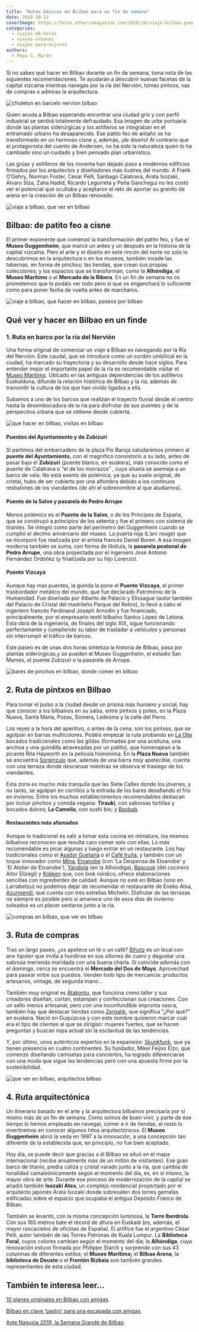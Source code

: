 ```yaml
---
title: "Rutas básicas en Bilbao para un fin de semana"
date: 2018-10-22
coverImage: https://fotos.etheriamagazine.com/2018/10/viaje-bilbao-puente.jpg
categories: 
  - viajes-48-horas
  - viajes-urbanos
  - viajes-para-mujeres
authors: 
  - Pepa G. Marín
---
```


Si no sabes qué hacer en Bilbao durante un fin de semana, toma nota de las siguientes recomendaciones. Te ayudarán a descubrir nuevas facetas de la capital vizcaína mientras navegas por la ría del Nervión, tomas pintxos, vas de compras o admiras la arquitectura.

![chuleton en barcelo nervion bilbao](https://fotos.etheriamagazine.com/2018/10/viaje-bilbao-hotel-nervion.jpg "Restaurante Ibaizabal en hotel Barceló Nervión (Bilbao).")

Quien acuda a Bilbao esperando encontrar una ciudad gris y con perfil industrial se 
sentirá totalmente defraudado. Esa imagen de urbe portuaria donde las plantas 
siderúrgicas y los astilleros se integraban en el entramado urbano ha desaparecido. Ese 
patito feo de antaño se ha transformado en un hermoso cisne y, además, ¡de diseño! Al 
contrario que el protagonista del cuento de Andersen, no ha sido la naturaleza quien lo 
ha cambiado sino un cuidado y bien pensado plan urbanístico. 

Las grúas y astilleros de los noventa han dejado paso a modernos edificios firmados por 
los arquitectos y diseñadores más ilustres del mundo. A Frank O’Gehry, Norman Foster, 
César Pelli, Santiago Calatrava, Arata Isozaki, Álvaro Siza, Zaha Hadid, Ricardo 
Legorreta y Peña Ganchegui no les costó ver el potencial que ocultaba y aceptaron el 
reto de aportar su granito de arena en la creación de un Bilbao renovado. 

![viaje a bilbao, que ver en bilbao](https://fotos.etheriamagazine.com/2018/10/viaje-mujeres-bilbao-guggenheim.jpg "'Maman' y el Guggenheim.")

## Bilbao: de patito feo a cisne

El primer exponente que comenzó la transformación del patito feo, y fue el **Museo 
Guggemheim**, que marcó un antes y un después en la historia de la capital vizcaína. 
Pero el arte y el diseño en este rincón del norte no solo lo descubrimos en la 
arquitectura o en los museos, también invade las tabernas, en forma de pinchos; las 
tiendas, que crean sus propias colecciones; y los espacios que se transforman, como la 
**Alhóndiga**, el **Museo Marítimo** o el **Mercado de la Ribera**. En un fin de semana 
no os prometemos que lo podáis ver todo pero sí que os enganchará lo suficiente como 
para poner fecha de vuelta antes de marcharos. 

![viaje a bilbao, que hacer en bilbao, paseos por bilbao](https://fotos.etheriamagazine.com/2018/10/viaje-bilbao-crucero-ria-nervion.jpg "Paseo por la ría del Nervión.")

## Qué ver y hacer en Bilbao en un finde

### 1\. Ruta en barco por la ría del Nervión

Una forma original de comenzar un viaje a Bilbao es navegando por la Ría del Nervión. 
Este caudal, que se introduce como un cordón umbilical en la ciudad, ha marcado su 
trayectoria y su desarrollo desde hace siglos. Para entender mejor el importante papel 
de la ría es recomendable visitar el [Museo 
Marítimo](http://www.museomaritimobilbao.eus). Ubicado en las antiguas dependencias de 
los astilleros Euskalduna, difunde la relación histórica de Bilbao y la ría; además de 
transmitir la cultura de los que han vivido ligados a ella. 

Subamos a uno de los barcos que realizan el trayecto fluvial desde el centro hasta la 
desembocadura de la ría para disfrutar de sus puentes y de la perspectiva urbana que se 
obtiene desde cubierta. 

![que hacer en bilbao, visitas en bilbao](https://fotos.etheriamagazine.com/2018/10/viaje-bilbao-puente-vizcaya.jpg "Puente Vizcaya, el primer trasbordador metálico del mundo.")

#### Puentes del Ayuntamiento y de Zubizuri

Si partimos del embarcadero de la plaza Pío Baroja saludaremos primero al **puente del 
Ayuntamiento,** con el magnífico consistorio a su lado, antes de pasar bajo el 
**Zubizuri** (puente blanco, en euskera), más conocido como el puente de Calatrava o “el 
de los morrazos” , cuya silueta se asemeja a un barco de vela. No está exento de 
polémica, ya que su suelo original, de cristal, hubo de ser cubierto por una alfombra 
debido a los continuos resbalones de los viandantes (de ahí el sobrenombre al que 
aludíamos). 

#### Puente de la Salve y pasarela de Pedro Arrupe

Menos polémico es el **Puente de la Salve**, o de los Príncipes de España, que se 
construyó a principios de los setenta y fue el primero con sistema de tirantes. Se 
integró como parte del perímetro del Guggenheim cuando se cumplió el décimo aniversario 
del museo. La puerta roja (L’arc rouge) que se incorporó fue realizada por el artista 
francés Daniel Buren. A esa imagen moderna también se suma, con forma de libélula, la 
**pasarela peatonal de Pedro Arrupe**, una obra proyectada por el ingeniero José Antonio 
Fernández Ordóñez (y finalizada por su hijo Lorenzo). 

#### Puente Vizcaya

Aunque hay más puentes, la guinda la pone el **Puente Vizcaya**, el primer trasbordador 
metálico del mundo, que fue declarado Patrimonio de la Humanidad. Fue diseñado por 
Alberto de Palacio y Elissague (autor también del Palacio de Cristal del madrileño 
Parque del Retiro), lo llevó a cabo el ingeniero francés Ferdinand Joseph Arnodin y fue 
financiado, principalmente, por el empresario textil bilbaíno Santos López de Letona. 
Esta obra de la ingeniería, de finales del siglo XIX, sigue funcionando perfectamente y 
cumpliendo su labor de trasladar a vehículos y personas sin interrumpir el tráfico de 
barcos. 

Este paseo es de unas dos horas sintetiza la historia de Bilbao, pasa por plantas 
siderúrgicas,y se pueden el Museo Guggenheim, el estadio San Mamés, el puente Zubizuri o 
la pasarela de Arrupe. 

![bares de pinchos en bilbao, donde comer en bilbao](https://fotos.etheriamagazine.com/2018/10/viaje-bilbao-gildas.jpg "Tomar unas gildas es obligatorio en Bilbao.")

## 2\. Ruta de pintxos en Bilbao

Para tomar el pulso a la ciudad desde un prisma más humano y social, hay que conocer a 
los bilbaínos en su salsa, entre pintxos y potes, en la Plaza Nueva, Santa María, Pozas, 
Somera, Ledesma y la calle del Perro. 

Los reyes a la hora del aperitivo, o antes de la cena, son los pintxos, que se agolpan 
en barras multicolores. Podéis empezar la ruta probando en [La 
Olla](http://www.laolladelaplazanueva.es) bocados tradicionales como las gildas 
(formadas por una aceituna, una anchoa y una guindilla atravesadas por un palillo), que 
homenajean a la picante Rita Hayworth en la película homónima. En la **Plaza Nueva** 
también se encuentra [Sorginzulo](https://www.sorginzulo.com/) que, además de una barra 
muy apetecible, cuenta con una terraza donde descansar mientras se observa el trasiego 
de los viandantes. 

Esta zona es mucho más tranquila que las Siete Calles donde los jóvenes, y no tanto, se 
agolpan en corrillos a la entrada de los bares desafiando el frío en invierno. Entre los 
muchos establecimientos recomendables destacan por incluir pinchos y comida vegana: 
**Tirauki**, con sabrosas tortillas y bocados dulces; **La Camelia**, con sushi bio; y [Baobab](http://www.baobabteteria.com). 

#### Restaurantes más afamados

Aunque lo tradicional es salir a tomar esta cocina en miniatura, los mismos bilbaínos 
reconocen que resulta caro comer solo con ellas. Lo más recomendable es picar algunas y 
luego entrar en un restaurante. Los hay tradicionales como el [Asador 
Guetaria](http://www.guetaria.com/) o el [Café Iruña](https://www.cafeirunabilbao.net/), 
y también con un toque innovador como [Mina](http://www.restaurantemina.es/), [Etxanobe](https://etxanobe.com/) 
(con 'La Despensa de Etxanobe' y 'El Atelier de Etxanobe'), [Yandiola](http://www.yandiola.com/) 
(en la Alhóndiga), [Bascook](http://www.bascook.com/) (del cocinero Aitor Elizegi) y [Kokken](http://restaurantekokken.com/) 
que, con _look_ nórdico, ofrece elaboraciones sencillas con ingredientes de calidad. 
Aunque no esté en Bilbao (sino en Larrabetzu) no podemos dejar de recomendar el 
restaurante de Eneko Atxa, [Azurmendi](https://azurmendi.restaurant/), que cuenta con 
tres estrellas Michelin. Disfrutar de las terrazas no siempre es posible pero si amanece 
uno de esos días de invierno soleados es un placer sentarse junto a la ría. 

![compras en bilbao, que ver en bilbao](https://fotos.etheriamagazine.com/2018/10/viaje-bilbao-tiendas.jpg "Bilbao cuenta con tiendas-boutique muy originales.")

## 3\. Ruta de compras

Tras un largo paseo, ¿os apetece un té o un café? [Bihotz](https://www.facebook.com/bihotzsanfrancisco/) 
es un local con aire _hipster_ que invita a hundirse en sus sillones de cuero y degustar 
una sabrosa merienda maridada con una buena charla. Si coincide además con el domingo, 
cerca se encuentra el **Mercado del Dos de Mayo**. Aprovechad para pasear entre sus 
puestos. Venden todo tipo de mercancía: productos artesanos, vintage, de segunda mano... 

También muy original es [Ätakontu](http://www.atakontu.es/), que funciona como taller y 
sus creadores diseñan, cortan, estampan y confeccionan sus creaciones. Con un sello 
menos artesanal, pero con una inconfundible impronta vasca, también hay que destacar 
tiendas como [Zergatik](http://www.zergatik.com/es/), que significa “¿Por qué?” en 
euskera. Nació en Guipúzcoa y con este nombre quisieron marcar cuál era el tipo de 
clientes al que se dirigían: mujeres fuertes, que se hacen preguntas y buscan ropa 
actual sin la esclavitud de las tendencias. 

Y, por último, unos auténticos expertos en la expansión: [Skunkfunk](https://www.skunkfunk.com/es/), 
que ya tienen presencia en cuatro continentes. Su fundador, Mikel Feijoo Elzo, que 
comenzó diseñando camisetas para conciertos, ha logrado diferenciarse con una moda que 
sigue las tendencias pero con una apuesta firme por la sostenibilidad. 

![que ver en bilbao, arquitectos bilbao](https://fotos.etheriamagazine.com/2018/10/viaje-bilbao-puente.jpg "Paseo arquitectónico por Bilbao.")

## 4\. Ruta arquitectónica

Un itinerario basado en el arte y la arquitectura bilbaínos precisaría por sí mismo más 
de un fin de semana. Como somos de buen vivir, y parte de ese tiempo lo hemos empleado 
en navegar, comer e ir de tiendas, el resto lo invertiremos en conocer algunos hitos 
arquitectónicos. El **Museo Guggenheim** abrió la veda en 1997 a la innovación, a una 
concepción tan diferente de la establecida que, en principio, no fue bien aceptado. 

Hoy día, se puede decir que gracias a él Bilbao se situó en el mapa internacional 
(recibe anualmente más de un millón de visitantes). Ese gran barco de titanio, piedra 
caliza y cristal varado junto a la ría, que cambia de tonalidad camaleónicamente según 
el momento del día, es, en sí mismo, la mayor obra de arte. Durante ese proceso de 
modernización de la capital se añadió también **Isozaki Atea**, un complejo residencial 
proyectado por el arquitecto japonés Arata Isozaki donde sobresalen dos torres gemelas 
edificadas sobre el espacio que ocupaba el antiguo Depósito Franco de Bilbao. 

También se levantó, con la misma concepción luminosa, la **Torre Iberdrola**. Con sus 
165 metros bate el récord de altura en Euskadi (es, además, el mayor rascacielos de 
oficinas de España). El artífice fue el argentino César Pelli, autor también de las 
Torres Petronas de Kuala Lumpur. La **Biblioteca Foral**, cuyos colores cambian según el 
momento del día; la **Alhóndiga**, cuya renovación estuvo firmada por Philippe Starck y 
sorprende con sus 43 columnas de diferentes estilos; el **Museo Marítimo;** el **Bilbao 
Arena**, la **biblioteca de Deusto** o el **Frontón Bizkaia** son también grandes 
representantes de esta ciudad. 

## También te interesa leer...

[10 planes originales en Bilbao con 
amigas](https://etheriamagazine.com/2020/09/09/10-planes-originales-en-bilbao-con-amigas/). 

[Bilbao en clave ‘gastro’ para una escapada con 
amigas](https://etheriamagazine.com/2019/12/23/finde-bilbao-con-amigas-mejores-restaurantes/). 

[Aste Nagusia 2019, la Semana Grande de 
Bilbao](https://etheriamagazine.com/2019/07/29/que-hacer-bilbao-semana-grande-aste-nagusia-2019/).
